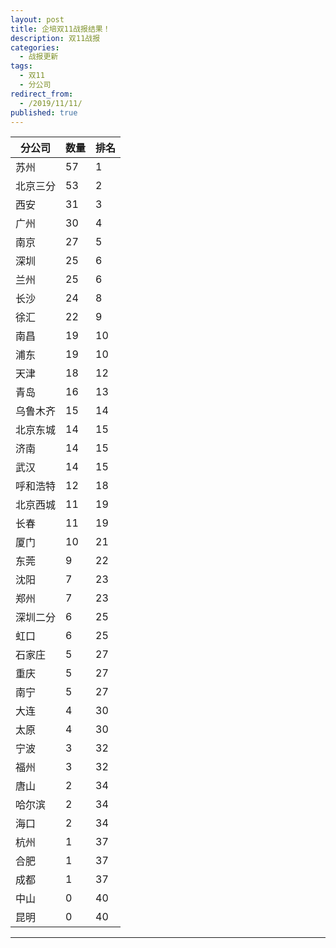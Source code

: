 ```yaml
---
layout: post
title: 企培双11战报结果！
description: 双11战报
categories:
  - 战报更新
tags:
  - 双11
  - 分公司
redirect_from:
  - /2019/11/11/
published: true
---
```

| 分公司  | 数量  | 排名  |
| ------------ | ------------ | ------------ |
|苏州|57|1|
|北京三分|53|2|
|西安|31|3|
|广州|30|4|
|南京|27|5|
|深圳|25|6|
|兰州|25|6|
|长沙|24|8|
|徐汇|22|9|
|南昌|19|10|
|浦东|19|10|
|天津|18|12|
|青岛|16|13|
|乌鲁木齐|15|14|
|北京东城|14|15|
|济南|14|15|
|武汉|14|15|
|呼和浩特|12|18|
|北京西城|11|19|
|长春|11|19|
|厦门|10|21|
|东莞|9|22|
|沈阳|7|23|
|郑州|7|23|
|深圳二分|6|25|
|虹口|6|25|
|石家庄|5|27|
|重庆|5|27|
|南宁|5|27|
|大连|4|30|
|太原|4|30|
|宁波|3|32|
|福州|3|32|
|唐山|2|34|
|哈尔滨|2|34|
|海口|2|34|
|杭州|1|37|
|合肥|1|37|
|成都|1|37|
|中山|0|40|
|昆明|0|40|
****
